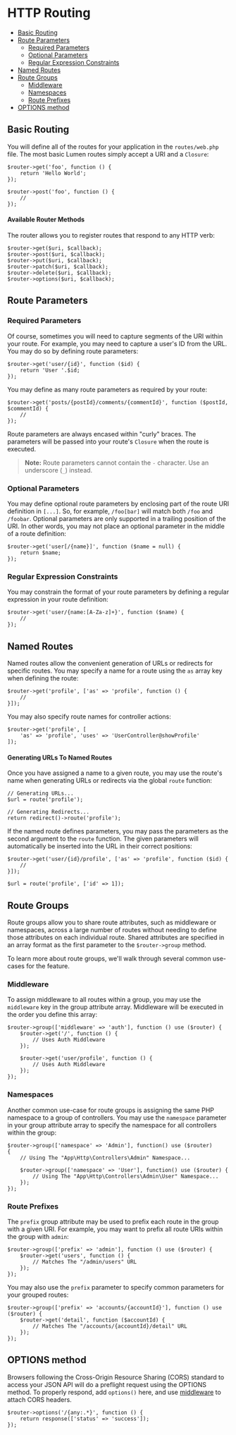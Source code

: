 # HTTP Routing

- [Basic Routing](#basic-routing)
- [Route Parameters](#route-parameters)
    - [Required Parameters](#required-parameters)
    - [Optional Parameters](#optional-parameters)
    - [Regular Expression Constraints](#parameters-regular-expression-constraints)
- [Named Routes](#named-routes)
- [Route Groups](#route-groups)
    - [Middleware](#route-group-middleware)
    - [Namespaces](#route-group-namespaces)
    - [Route Prefixes](#route-group-prefixes)
- [OPTIONS method](#options-method)

<a name="basic-routing"></a>
## Basic Routing

You will define all of the routes for your application in the `routes/web.php` file. The most basic Lumen routes simply accept a URI and a `Closure`:

    $router->get('foo', function () {
        return 'Hello World';
    });

    $router->post('foo', function () {
        //
    });

#### Available Router Methods

The router allows you to register routes that respond to any HTTP verb:

    $router->get($uri, $callback);
    $router->post($uri, $callback);
    $router->put($uri, $callback);
    $router->patch($uri, $callback);
    $router->delete($uri, $callback);
    $router->options($uri, $callback);

<a name="route-parameters"></a>
## Route Parameters

<a name="required-parameters"></a>
### Required Parameters

Of course, sometimes you will need to capture segments of the URI within your route. For example, you may need to capture a user's ID from the URL. You may do so by defining route parameters:

    $router->get('user/{id}', function ($id) {
        return 'User '.$id;
    });

You may define as many route parameters as required by your route:

    $router->get('posts/{postId}/comments/{commentId}', function ($postId, $commentId) {
        //
    });

Route parameters are always encased within "curly" braces. The parameters will be passed into your route's `Closure` when the route is executed.

> **Note:** Route parameters cannot contain the `-` character. Use an underscore (`_`) instead.

<a name="optional-parameters"></a>
### Optional Parameters

You may define optional route parameters by enclosing part of the route URI definition in `[...]`. So, for example, `/foo[bar]` will match both `/foo` and `/foobar`. Optional parameters are only supported in a trailing position of the URI. In other words, you may not place an optional parameter in the middle of a route definition:

    $router->get('user[/{name}]', function ($name = null) {
        return $name;
    });

<a name="parameters-regular-expression-constraints"></a>
### Regular Expression Constraints

You may constrain the format of your route parameters by defining a regular expression in your route definition:

    $router->get('user/{name:[A-Za-z]+}', function ($name) {
        //
    });

<a name="named-routes"></a>
## Named Routes

Named routes allow the convenient generation of URLs or redirects for specific routes. You may specify a name for a route using the `as` array key when defining the route:

    $router->get('profile', ['as' => 'profile', function () {
        //
    }]);

You may also specify route names for controller actions:

    $router->get('profile', [
        'as' => 'profile', 'uses' => 'UserController@showProfile'
    ]);

#### Generating URLs To Named Routes

Once you have assigned a name to a given route, you may use the route's name when generating URLs or redirects via the global `route` function:

    // Generating URLs...
    $url = route('profile');

    // Generating Redirects...
    return redirect()->route('profile');

If the named route defines parameters, you may pass the parameters as the second argument to the `route` function. The given parameters will automatically be inserted into the URL in their correct positions:

    $router->get('user/{id}/profile', ['as' => 'profile', function ($id) {
        //
    }]);

    $url = route('profile', ['id' => 1]);

<a name="route-groups"></a>
## Route Groups

Route groups allow you to share route attributes, such as middleware or namespaces, across a large number of routes without needing to define those attributes on each individual route. Shared attributes are specified in an array format as the first parameter to the `$router->group` method.

To learn more about route groups, we'll walk through several common use-cases for the feature.

<a name="route-group-middleware"></a>
### Middleware

To assign middleware to all routes within a group, you may use the `middleware` key in the group attribute array. Middleware will be executed in the order you define this array:

    $router->group(['middleware' => 'auth'], function () use ($router) {
        $router->get('/', function () {
            // Uses Auth Middleware
        });

        $router->get('user/profile', function () {
            // Uses Auth Middleware
        });
    });

<a name="route-group-namespaces"></a>
### Namespaces

Another common use-case for route groups is assigning the same PHP namespace to a group of controllers. You may use the `namespace` parameter in your group attribute array to specify the namespace for all controllers within the group:

    $router->group(['namespace' => 'Admin'], function() use ($router)
    {
        // Using The "App\Http\Controllers\Admin" Namespace...

        $router->group(['namespace' => 'User'], function() use ($router) {
            // Using The "App\Http\Controllers\Admin\User" Namespace...
        });
    });

<a name="route-group-prefixes"></a>
### Route Prefixes

The `prefix` group attribute may be used to prefix each route in the group with a given URI. For example, you may want to prefix all route URIs within the group with `admin`:

    $router->group(['prefix' => 'admin'], function () use ($router) {
        $router->get('users', function () {
            // Matches The "/admin/users" URL
        });
    });

You may also use the `prefix` parameter to specify common parameters for your grouped routes:

    $router->group(['prefix' => 'accounts/{accountId}'], function () use ($router) {
        $router->get('detail', function ($accountId) {
            // Matches The "/accounts/{accountId}/detail" URL
        });
    });

<a name="options-method"></a>
## OPTIONS method

Browsers following the Cross-Origin Resource Sharing (CORS) standard to access your JSON API will do a preflight request using the OPTIONS method. To properly respond, add `options()` here, and use [middleware](/docs/{{version}}/middleware#introduction) to attach CORS headers.

    $router->options('/{any:.*}', function () {
        return response(['status' => 'success']);
    });
